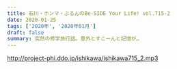 ```yaml
---
title: 石川・ホンマ・ぶるんのBe-SIDE Your Life! vol.715-2
date: 2020-01-25
tags: ['2020年', '2020年01月']
draft: false
summary: 突然の修学旅行話。意外とすこーんと記憶が…
---
```


http://project-phi.ddo.jp/ishikawa/ishikawa715_2.mp3

